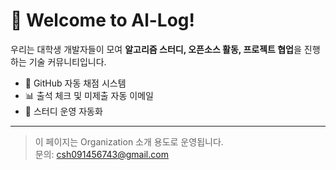 # 👋 Welcome to Al-Log!

우리는 대학생 개발자들이 모여 **알고리즘 스터디, 오픈소스 활동, 프로젝트 협업**을 진행하는 기술 커뮤니티입니다.

- 🚀 GitHub 자동 채점 시스템
- 📊 출석 체크 및 미제출 자동 이메일
- 📅 스터디 운영 자동화

---
> 이 페이지는 Organization 소개 용도로 운영됩니다.  
문의: csh091456743@gmail.com
